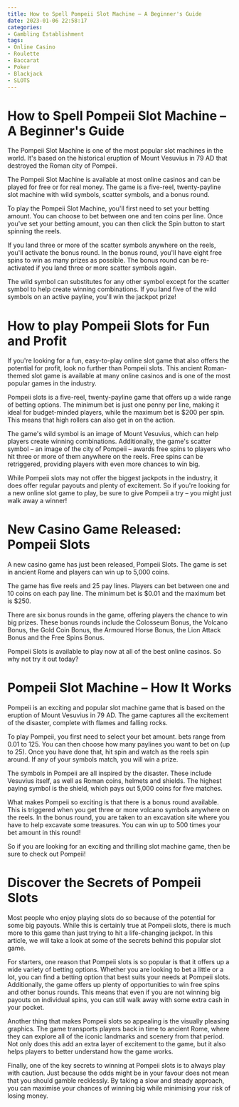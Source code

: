 ```yaml
---
title: How to Spell Pompeii Slot Machine – A Beginner's Guide 
date: 2023-01-06 22:58:17
categories:
- Gambling Establishment
tags:
- Online Casino
- Roulette
- Baccarat
- Poker
- Blackjack
- SLOTS
---
```



#  How to Spell Pompeii Slot Machine – A Beginner's Guide 

The Pompeii Slot Machine is one of the most popular slot machines in the world. It's based on the historical eruption of Mount Vesuvius in 79 AD that destroyed the Roman city of Pompeii.

The Pompeii Slot Machine is available at most online casinos and can be played for free or for real money. The game is a five-reel, twenty-payline slot machine with wild symbols, scatter symbols, and a bonus round.

To play the Pompeii Slot Machine, you'll first need to set your betting amount. You can choose to bet between one and ten coins per line. Once you've set your betting amount, you can then click the Spin button to start spinning the reels.

If you land three or more of the scatter symbols anywhere on the reels, you'll activate the bonus round. In the bonus round, you'll have eight free spins to win as many prizes as possible. The bonus round can be re-activated if you land three or more scatter symbols again.

The wild symbol can substitutes for any other symbol except for the scatter symbol to help create winning combinations. If you land five of the wild symbols on an active payline, you'll win the jackpot prize!

#  How to play Pompeii Slots for Fun and Profit 

If you're looking for a fun, easy-to-play online slot game that also offers the potential for profit, look no further than Pompeii slots. This ancient Roman-themed slot game is available at many online casinos and is one of the most popular games in the industry.

Pompeii slots is a five-reel, twenty-payline game that offers up a wide range of betting options. The minimum bet is just one penny per line, making it ideal for budget-minded players, while the maximum bet is $200 per spin. This means that high rollers can also get in on the action.

The game's wild symbol is an image of Mount Vesuvius, which can help players create winning combinations. Additionally, the game's scatter symbol – an image of the city of Pompeii – awards free spins to players who hit three or more of them anywhere on the reels. Free spins can be retriggered, providing players with even more chances to win big.

While Pompeii slots may not offer the biggest jackpots in the industry, it does offer regular payouts and plenty of excitement. So if you're looking for a new online slot game to play, be sure to give Pompeii a try – you might just walk away a winner!

#  New Casino Game Released: Pompeii Slots 

A new casino game has just been released, Pompeii Slots. The game is set in ancient Rome and players can win up to 5,000 coins.

The game has five reels and 25 pay lines. Players can bet between one and 10 coins on each pay line. The minimum bet is $0.01 and the maximum bet is $250.

There are six bonus rounds in the game, offering players the chance to win big prizes. These bonus rounds include the Colosseum Bonus, the Volcano Bonus, the Gold Coin Bonus, the Armoured Horse Bonus, the Lion Attack Bonus and the Free Spins Bonus.

Pompeii Slots is available to play now at all of the best online casinos. So why not try it out today?

#  Pompeii Slot Machine – How It Works 

Pompeii is an exciting and popular slot machine game that is based on the eruption of Mount Vesuvius in 79 AD. The game captures all the excitement of the disaster, complete with flames and falling rocks.

To play Pompeii, you first need to select your bet amount. bets range from 0.01 to 125. You can then choose how many paylines you want to bet on (up to 25). Once you have done that, hit spin and watch as the reels spin around. If any of your symbols match, you will win a prize.

The symbols in Pompeii are all inspired by the disaster. These include Vesuvius itself, as well as Roman coins, helmets and shields. The highest paying symbol is the shield, which pays out 5,000 coins for five matches.

What makes Pompeii so exciting is that there is a bonus round available. This is triggered when you get three or more volcano symbols anywhere on the reels. In the bonus round, you are taken to an excavation site where you have to help excavate some treasures. You can win up to 500 times your bet amount in this round!

So if you are looking for an exciting and thrilling slot machine game, then be sure to check out Pompeii!

#  Discover the Secrets of Pompeii Slots

Most people who enjoy playing slots do so because of the potential for some big payouts. While this is certainly true at Pompeii slots, there is much more to this game than just trying to hit a life-changing jackpot. In this article, we will take a look at some of the secrets behind this popular slot game.

For starters, one reason that Pompeii slots is so popular is that it offers up a wide variety of betting options. Whether you are looking to bet a little or a lot, you can find a betting option that best suits your needs at Pompeii slots. Additionally, the game offers up plenty of opportunities to win free spins and other bonus rounds. This means that even if you are not winning big payouts on individual spins, you can still walk away with some extra cash in your pocket.

Another thing that makes Pompeii slots so appealing is the visually pleasing graphics. The game transports players back in time to ancient Rome, where they can explore all of the iconic landmarks and scenery from that period. Not only does this add an extra layer of excitement to the game, but it also helps players to better understand how the game works.

Finally, one of the key secrets to winning at Pompeii slots is to always play with caution. Just because the odds might be in your favour does not mean that you should gamble recklessly. By taking a slow and steady approach, you can maximise your chances of winning big while minimising your risk of losing money.